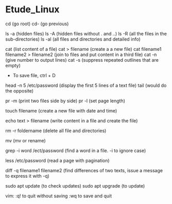 # Etude_Linux

cd (go root)
cd- (go previous)

ls -a (hidden files)
ls -A (hidden files without . and ..)
ls -R (all the files in the sub-directories)
ls -al (all files and directories and detailed info)

cat (list content of a file)
cat > filename (create a a new file) 
cat filename1 filename2 > filename2 (join to files and put content in a third file)
cat -n (give number to output lines)
cat -s (suppress repeated outlines that are empty)

- To save file, ctrl + D


head -n 5 /etc/password (display the first 5 lines of a text file)
tail (would do the opposite)

pr -m (print two files side by side)
pr -l (set page length)

touch filename (create a new file with date and time)

echo text > filename (write content in a file and create the file)

rm -r foldername (delete all file and directories)

mv (mv or rename)

grep -i word /ect/password (find a word in a file. -i to ignore case)

less /etc/password (read a page with pagination)

diff -q filename1 filename2 (find differences of two texts, issue a message to express it with -q)

sudo apt update (to check updates)
sudo apt upgrade (to update)

vim:
:q! to quit without saving
:wq to save and quit
